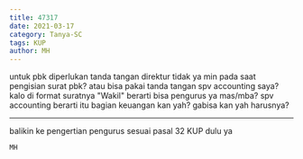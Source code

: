 ```yaml
---
title: 47317
date: 2021-03-17
category: Tanya-SC
tags: KUP
author: MH
---
```


untuk pbk diperlukan tanda tangan direktur tidak ya min pada saat pengisian surat pbk? atau bisa pakai tanda tangan spv accounting saya? kalo di format suratnya "Wakil" berarti bisa pengurus ya mas/mba? spv accounting berarti itu bagian keuangan kan yah? gabisa kan yah harusnya?

---

balikin ke pengertian pengurus sesuai pasal 32 KUP dulu ya

`MH`
